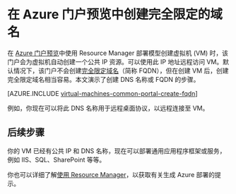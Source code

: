 <properties
   pageTitle="在 Azure 门户预览中为 VM 创建 FQDN | Azure"
   description="了解如何在 Azure 门户预览中为基于 Resource Manager 的虚拟机创建完全限定域名 (FQDN)。"
   services="virtual-machines-windows"
   documentationCenter=""
   authors="iainfoulds"
   manager="timlt"
   editor="tysonn"
   tags="azure-resource-manager"/>

<tags
   ms.service="virtual-machines-windows"
   ms.devlang="na"
   ms.topic="article"
   ms.tgt_pltfrm="vm-windows"
   ms.workload="infrastructure-services"
   ms.date="02/09/2017"
   wacn.date="03/28/2017"
   ms.author="iainfou"/>

# 在 Azure 门户预览中创建完全限定的域名
在 [Azure 门户预览](https://portal.azure.cn)中使用 Resource Manager 部署模型创建虚拟机 (VM) 时，该门户会为虚拟机自动创建一个公共 IP 资源。可以使用此 IP 地址远程访问 VM。默认情况下，该门户不会创建[完全限定域名](https://en.wikipedia.org/wiki/Fully_qualified_domain_name)（简称 FQDN），但在创建 VM 后，创建完全限定域名相当容易。本文演示了创建 DNS 名称或 FQDN 的步骤。

[AZURE.INCLUDE [virtual-machines-common-portal-create-fqdn](../../includes/virtual-machines-common-portal-create-fqdn.md)]

例如，你现在可以将此 DNS 名称用于远程桌面协议，以远程连接至 VM。

## 后续步骤
你的 VM 已经有公共 IP 和 DNS 名称，现在可以部署通用应用程序框架或服务，例如 IIS、SQL、SharePoint 等等。

你也可以详细了解[使用 Resource Manager](/documentation/articles/resource-group-overview/)，以获取有关生成 Azure 部署的提示。

<!---HONumber=Mooncake_Quality_Review_1215_2016-->